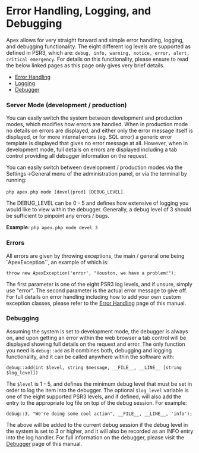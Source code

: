 
# Error Handling, Logging, and Debugging

Apex allows for very straight forward and simple error handling, logging, and debugging functionality.  The eight 
different log levels are supported as defined in PSR3, which are: `debug, info, warning, notice, error, alert, critical emergency`.  For details 
on this functionality, please ensure to read the below linked pages as this page only gives very brief details.

* [Error Handling](error_handling.md)
* [Logging](log_handler.md)
* [Debugger](debugger.md)

### Server Mode (development / production)

You can easily switch the system between development and production modes, which modifies how errors are handled.  When in 
production mode no details on errors are displayed, and either only the error message itself is displayed, or for more internal errors (eg. SQL error) a generic error template is displayed that gives no error 
message at all.  However, when in development mode, full details on errors are displayed including a tab control providing all debugger information on the 
request.

You can easily switch between development / production modes via the Settings->General menu of the administration panel, or via 
the terminal by running:

`php apex.php mode [devel|prod] [DEBUG_LEVEL]`.  

The DEBUG_LEVEL can be 0 - 5 and defines how extensive of logging you would like to view within the debugger.  Generally, a debug level of 3 should be sufficient to pinpoint any errors / bugs.  

**Example:** `php apex.php mode devel 3`


### Errors

All errors are given by throwing exceptions, the main / general one being `ApexException``, an example of which is:

`throw new ApexException('error', "Houston, we have a problem!");`

The first parameter is one of the eight PSR3 log levels, and if unsure, simply use "error".  The second parameter is the 
actual error message to give off.  For full details on error handling including how to add your own custom exception classes, please 
refer to the [Error Handling](error_handling.md) page of this manual.


### Debugging

Assuming the system is set to development mode, the debugger is always on, and upon getting an error within the web browser a 
tab control will be displayed showing full details on the request and error.  The only function you need is `debug::add` as it combines both, 
debugging and logging functionality, and it can be called anywhere within the software with:

`debug::add(int $level, string $message, __FILE__, __LINE__ [string $log_level])`

The `$level` is 1 - 5, and defines the minimum debug level that must be set in order to log the item into the debugger.  The 
optional `$log_level` variable is one of the eight supported PSR3 levels, and if defined, will also add the entry to the appropriate log file on top of the 
debug session.  For example:

`debug::3, "We're doing some cool action", __FILE__, __LINE__, 'info');`

The above will be added to the current debug session if the debug level in the system is set to 3 or higher, and it will also be recorded as an 
INFO entry into the log handler.  For full information on the debugger, please visit the [Debugger](debugger.md) page of this manual.


